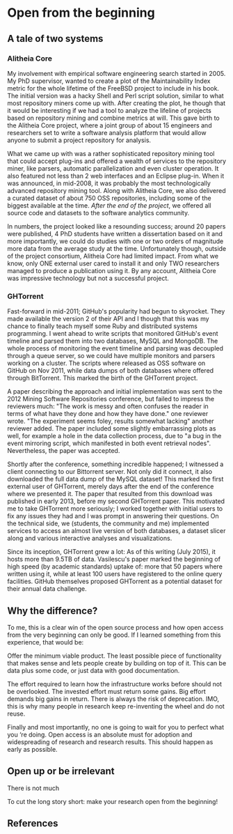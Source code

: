 # Open from the beginning



## A tale of two systems

### Alitheia Core

My involvement with empirical software engineering search started in 2005. My
PhD supervisor, wanted to create a plot of the Maintainability Index metric for
the whole lifetime of the FreeBSD project to include in his book.  The initial
version was a hacky Shell and Perl script solution, similar to what most
repository miners come up with. After creating the plot, he though that it would
be interesting if we had a tool to analyze the lifeline of projects based on
repository mining and combine metrics at will. This gave birth to the Alitheia
Core project, where a joint group of about 15 engineers and researchers set
to write a software analysis platform that would allow anyone to submit a
project repository for analysis.

What we came up with was a rather sophisticated repository mining tool that
could accept plug-ins and offered a wealth of services to the repository miner,
like parsers, automatic parallelization and even cluster operation. It also
featured not less than 2 web interfaces and an Eclipse plug-in. When it was
announced, in mid-2008, it was probably the most technologically advanced
repository mining tool. Along with Alitheia Core, we also delivered a curated
dataset of about 750 OSS repositories, including some of the biggest available
at the time. _After the end of the project_, we offered all source code and
datasets to the software analytics community.

In numbers, the project looked like a resounding success; around 20 papers were
published, 4 PhD students have written a dissertation based on it and more
importantly, we could do studies with one or two orders of magnitude more data
from the average study at the time. Unfortunately though, outside of the project
consortium, Alitheia Core had limited impact. From what we know, only ONE
external user cared to install it and only TWO researchers managed to produce a
publication using it. By any account, Alitheia Core was impressive technology
but not a successful project.

### GHTorrent

Fast-forward in mid-2011; GitHub's popularity had begun to skyrocket. They made
available the version 2 of their API and I though that this was my chance to
finally teach myself some Ruby and distributed systems programming. I went ahead
to write scripts that monitored GitHub's event timeline and parsed them into two
databases, MySQL and MongoDB. The whole process of monitoring the event timeline
and parsing was decoupled through a queue server, so we could have multiple
monitors and parsers working on a cluster. The scripts where released as OSS
software on GitHub on Nov 2011, while data dumps of both databases where offered
through BitTorrent. This marked the birth of the GHTorrent project.

A paper describing the approach and initial implementation was sent to the 2012
Mining Software Repositories conference, but failed to impress the reviewers
much: "The work is messy and often confuses the reader in terms of what have
they done and how they have done." one reviewer wrote. "The experiment seems
foley, results somewhat lacking" another reviewer added. The paper included
some slightly embarrassing plots as well, for example a hole in the
data collection process, due to "a bug in the event mirroring script, which manifested in both event retrieval nodes". Nevertheless, the paper
was accepted.

Shortly after the conference, something incredible happened; I witnessed a
client connecting to our Bittorrent server. Not only did it connect, it also
downloaded the full data dump of the MySQL dataset! This marked the first
external user of GHTorrent, merely days after the end of the conference where we
presented it.  The paper that resulted from this download was published in early
2013, before my second GHTorrent paper. This motivated me to take GHTorrent more
seriously; I worked together with initial users to fix any issues they had and I
was prompt in answering their questions. On the technical side, we (students,
the community and me) implemented services to access an almost live version of
both databases, a dataset slicer along and various interactive analyses and
visualizations.

Since its inception, GHTorrent grew a lot: As of this writing (July 2015), it
hosts more than 9.5TB of data. Vasilescu's paper marked the beginning of high
speed (by academic standards) uptake of: more that 50 papers where written using
it, while at least 100 users have registered to the online query facilities.
GitHub themselves proposed GHTorrent as a potential dataset for their annual
data challenge.

## Why the difference?

To me, this is a clear win of the open source process and how open access from the very beginning can only be good. If I learned something from this experience, that would be:

Offer the minimum viable product. The least possible piece of functionality that makes sense and lets people create by building on top of it. This can be data plus some code, or just data with good documentation.

The effort required to learn how the infrastructure works before should not be overlooked. The invested effort must return some gains. Big effort demands big gains in return. There is always the risk of deprecation. IMO, this is why many people in research keep re-inventing the wheel and do not reuse.


Finally and most importantly, no one is going to wait for you to perfect what you ‘re doing. Open access is an absolute must for adoption and widespreading of research and research results. This should happen as early as possible.

## Open up or be irrelevant

There is not much


To cut the long story short: make your research open from the beginning!

## References


